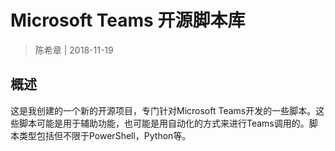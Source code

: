 # Microsoft Teams 开源脚本库

> 陈希章 | 2018-11-19  

## 概述

这是我创建的一个新的开源项目，专门针对Microsoft Teams开发的一些脚本。这些脚本可能是用于辅助功能，也可能是用自动化的方式来进行Teams调用的。脚本类型包括但不限于PowerShell，Python等。


